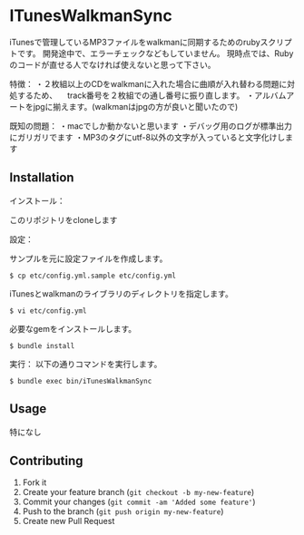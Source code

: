 # ITunesWalkmanSync

iTunesで管理しているMP3ファイルをwalkmanに同期するためのrubyスクリプトです。
開発途中で、エラーチェックなどもしていません。
現時点では、Rubyのコードが直せる人でなければ使えないと思って下さい。

特徴：
・２枚組以上のCDをwalkmanに入れた場合に曲順が入れ替わる問題に対処するため、
　track番号を２枚組での通し番号に振り直します。
・アルバムアートをjpgに揃えます。(walkmanはjpgの方が良いと聞いたので)

既知の問題：
・macでしか動かないと思います
・デバッグ用のログが標準出力にガリガリでます
・MP3のタグにutf-8以外の文字が入っていると文字化けします

## Installation

インストール：

このリポジトリをcloneします

設定：

サンプルを元に設定ファイルを作成します。

    $ cp etc/config.yml.sample etc/config.yml

iTunesとwalkmanのライブラリのディレクトリを指定します。

    $ vi etc/config.yml

必要なgemをインストールします。

    $ bundle install

実行：
以下の通りコマンドを実行します。

    $ bundle exec bin/iTunesWalkmanSync

## Usage

特になし

## Contributing

1. Fork it
2. Create your feature branch (`git checkout -b my-new-feature`)
3. Commit your changes (`git commit -am 'Added some feature'`)
4. Push to the branch (`git push origin my-new-feature`)
5. Create new Pull Request
